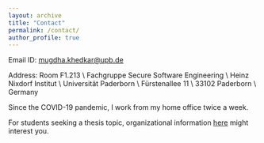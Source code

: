 ```yaml
---
layout: archive
title: "Contact"
permalink: /contact/
author_profile: true
---
```



Email ID: [mugdha.khedkar@upb.de](mailto:mugdha.khedkar@upb.de)

Address: Room F1.213 \\
Fachgruppe Secure Software Engineering \\
Heinz Nixdorf Institut \\
Universität Paderborn \\
Fürstenallee 11 \\
33102 Paderborn \\
Germany

Since the COVID-19 pandemic, I work from my home office twice a week.

For students seeking a thesis topic, organizational information [here](https://mugdhak30.github.io/info_for_students/) might interest you.